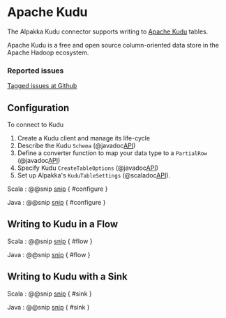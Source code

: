 # Apache Kudu

The Alpakka Kudu connector supports writing to [Apache Kudu](http://kudu.apache.org) tables.

Apache Kudu is a free and open source column-oriented data store in the Apache Hadoop ecosystem.

### Reported issues

[Tagged issues at Github](https://github.com/akka/alpakka/labels/p%3Akudu)

## Configuration

To connect to Kudu

1. Create a Kudu client and manage its life-cycle
1. Describe the Kudu `Schema` (@javadoc[API](org.apache.kudu.Schema))
1. Define a converter function to map your data type to a `PartialRow` (@javadoc[API](org.apache.kudu.client.PartialRow))
1. Specify Kudu `CreateTableOptions` (@javadoc[API](org.apache.kudu.client.CreateTableOptions))
1. Set up Alpakka's `KuduTableSettings` (@scaladoc[API](akka.stream.alpakka.kudu.KuduTableSettings)).


Scala
:   @@snip [snip](/kudu/src/test/scala/docs/scaladsl/KuduTableSpec.scala) { #configure }

Java
:   @@snip [snip](/kudu/src/test/java/docs/javadsl/KuduTableTest.java) { #configure }


## Writing to Kudu in a Flow

Scala
: @@snip [snip](/kudu/src/test/scala/docs/scaladsl/KuduTableSpec.scala) { #flow }

Java
: @@snip [snip](/kudu/src/test/java/docs/javadsl/KuduTableTest.java) { #flow }


## Writing to Kudu with a Sink

Scala
: @@snip [snip](/kudu/src/test/scala/docs/scaladsl/KuduTableSpec.scala) { #sink }

Java
: @@snip [snip](/kudu/src/test/java/docs/javadsl/KuduTableTest.java) { #sink }
